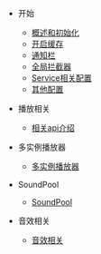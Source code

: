 - 开始

  - [概述和初始化](介绍.md) 
  - [开启缓存](缓存.md) 
  - [通知栏](通知栏.md) 
  - [全局拦截器](全局拦截器.md) 
  - [Service相关配置](Service相关配置.md) 
  - [其他配置](其他配置.md) 

- 播放相关

  - [相关api介绍](播放相关api介绍.md)
  
- 多实例播放器

  - [多实例播放器](多实例播放器.md)

- SoundPool

  - [SoundPool](SoundPool.md)

- 音效相关

  - [音效相关](音效相关.md)

